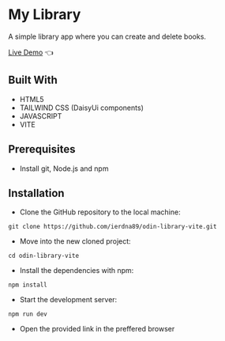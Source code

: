 # My Library

A simple library app where you can create and delete books.

[Live Demo](https://odin-library-vite.vercel.app/) :point_left:

## Built With

- HTML5
- TAILWIND CSS (DaisyUi components)
- JAVASCRIPT
- VITE

## Prerequisites

- Install git, Node.js and npm

## Installation

- Clone the GitHub repository to the local machine:

```console
git clone https://github.com/ierdna89/odin-library-vite.git
```

- Move into the new cloned project:

```console
cd odin-library-vite
```

- Install the dependencies with npm:

```console
npm install
```

- Start the development server:

```console
npm run dev
```

- Open the provided link in the preffered browser
